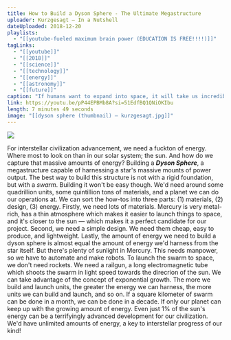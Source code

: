 ```yaml
---
title: How to Build a Dyson Sphere - The Ultimate Megastructure
uploader: Kurzgesagt – In a Nutshell
dateUploaded: 2018-12-20
playlists:
  - "[[youtube-fueled maximum brain power (EDUCATION IS FREE!!!!)]]"
tagLinks:
  - "[[youtube]]"
  - "[[2018]]"
  - "[[science]]"
  - "[[technology]]"
  - "[[energy]]"
  - "[[astronomy]]"
  - "[[future]]"
caption: "If humans want to expand into space, it will take us incredible amounts of energy. How do we do that? Easy: we will just use the sun’s energy by realizing the most ambitious construction project in history. This is how it works."
link: https://youtu.be/pP44EPBMb8A?si=51EdfBQ1QNiOKIbu
length: 7 minutes 49 seconds
image: "[[dyson sphere (thumbnail) — kurzgesagt.jpg]]"
---
```

![](https://m.youtube.com/watch?si=51EdfBQ1QNiOKIbu&v=pP44EPBMb8A&feature=youtu.be)

For interstellar civilization advancement, we need a fuckton of energy. Where most to look on than in our solar system; the sun. And how do we capture that massive amounts of energy? Building a ***Dyson Sphere***, a megastructure capable of harnessing a star's massive mounts of power output. The best way to build this structure is not with a rigid foundation, but with a *swarm*. Building it won't be easy though. We'd need around some quadrillion units, some quintillion tons of materials, and a planet we can do our operations at. We can sort the how-tos into three parts: (1) materials, (2) design, (3) energy. Firstly, we need lots of materials. Mercury is very metal-rich, has a thin atmosphere which makes it easier to launch things to space, and it's closer to the sun — which makes it a perfect candidate for our project. Second, we need a simple design. We need them cheap, easy to produce, and lightweight. Lastly, the amount of energy we need to build a dyson sphere is almost equal the amount of energy we'd harness from the star itself. But there's plenty of sunlight in Mercury. This needs manpower, so we have to automate and make robots. To launch the swarm to space, we don't need rockets. We need a railgun, a long electromagnetic tube which shoots the swarm in light speed towards the direcrion of the sun. We can take advantage of the concept of exponential growth. The more we build and launch units, the greater the energy we can harness, the more units we can build and launch, and so on. If a square kilometer of swarm can be done in a month, we can be done in a decade. If only our planet can keep up with the growing amount of energy. Even just 1% of the sun's energy can be a terrifyingly advanced development for our civilization. We'd have unlimited amounts of energy, a key to interstellar progress of our kind! 